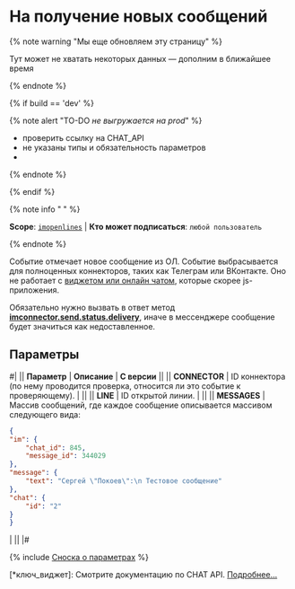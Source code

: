 # На получение новых сообщений

{% note warning "Мы еще обновляем эту страницу" %}

Тут может не хватать некоторых данных — дополним в ближайшее время

{% endnote %}

{% if build == 'dev' %}

{% note alert "TO-DO _не выгружается на prod_" %}

- проверить ссылку на CHAT_API
- не указаны типы и обязательность параметров
- 
{% endnote %}

{% endif %}

{% note info " " %}

**Scope**: [`imopenlines`](../../../scopes/permissions.md) | **Кто может подписаться**: `любой пользователь`

{% endnote %}

Событие отмечает новое сообщение из ОЛ. Событие выбрасывается для полноценных коннекторов, таких как Телеграм или ВКонтакте. Оно не работает с [виджетом или онлайн чатом](*ключ_виджет), которые скорее js-приложения. 

Обязательно нужно вызвать в ответ метод [**imconnector.send.status.delivery**](../imconnector-send-status-delivery.md), иначе в мессенджере сообщение будет значиться как недоставленное.

## Параметры

#|
|| **Параметр** | **Описание** | **С версии** ||
|| **CONNECTOR** | ID коннектора (по нему проводится проверка, относится ли это событие к проверяющему). | ||
|| **LINE** | ID открытой линии. | ||
|| **MESSAGES** | Массив сообщений, где каждое сообщение описывается массивом следующего вида:


```json
{
"im": {
    "chat_id": 845,
    "message_id": 344029
},
"message": {
    "text": "Сергей \"Покоев\":\n Тестовое сообщение"
},
"chat": {
    "id": "2"
}
}
```
| ||
|#

{% include [Сноска о параметрах](../../../../_includes/required.md) %}

[*ключ_виджет]: Смотрите документацию по CHAT API. [Подробнее...](https://dev.1c-bitrix.ru/learning/course/index.php?COURSE_ID=93&CHAPTER_ID=07685&LESSON_PATH=7657.7685)